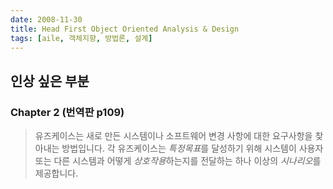 ```yaml
---
date: 2008-11-30
title: Head First Object Oriented Analysis & Design
tags: [aile, 객체지향, 방법론, 설계]
---
```


## 인상 싶은 부분
### Chapter 2 (번역판 p109)
> 유즈케이스는 새로 만든 시스템이나 소프트웨어 변경 사항에 대한 요구사항을 찾아내는 방법입니다.
> 각 유즈케이스는 *특정목표*를 달성하기 위해 시스템이 사용자 또는 다른 시스템과 어떻게 *상호작용*하는지를 전달하는 
> 하나 이상의 *시나리오*를 제공합니다.
